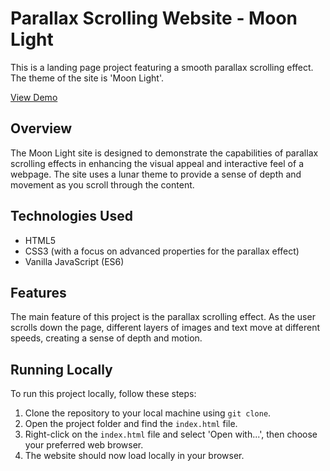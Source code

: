 # Parallax Scrolling Website - Moon Light

This is a landing page project featuring a smooth parallax scrolling effect. The theme of the site is 'Moon Light'. 

[View Demo](https://master--euphonious-buttercream-936733.netlify.app)

## Overview

The Moon Light site is designed to demonstrate the capabilities of parallax scrolling effects in enhancing the visual appeal and interactive feel of a webpage. The site uses a lunar theme to provide a sense of depth and movement as you scroll through the content.

## Technologies Used

- HTML5
- CSS3 (with a focus on advanced properties for the parallax effect)
- Vanilla JavaScript (ES6)

## Features

The main feature of this project is the parallax scrolling effect. As the user scrolls down the page, different layers of images and text move at different speeds, creating a sense of depth and motion. 

## Running Locally

To run this project locally, follow these steps:

1. Clone the repository to your local machine using `git clone`.
2. Open the project folder and find the `index.html` file.
3. Right-click on the `index.html` file and select 'Open with...', then choose your preferred web browser.
4. The website should now load locally in your browser.
